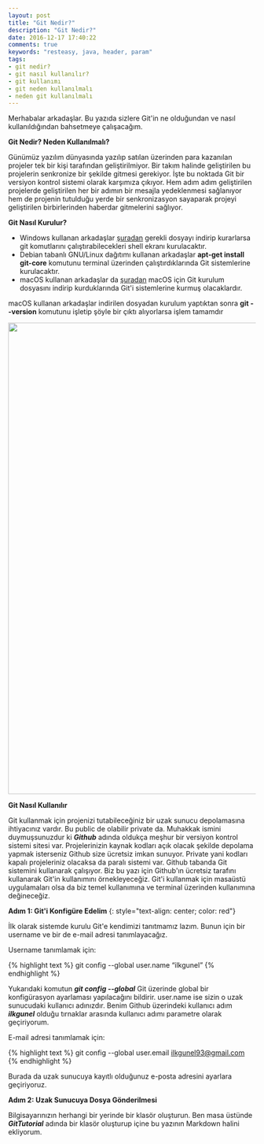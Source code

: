 ```yaml
---
layout: post
title: "Git Nedir?"
description: "Git Nedir?"
date: 2016-12-17 17:40:22
comments: true
keywords: "resteasy, java, header, param"
tags:
- git nedir?
- git nasıl kullanılır?
- git kullanımı
- git neden kullanılmalı
- neden git kullanılmalı
---
```


Merhabalar arkadaşlar. Bu yazıda sizlere Git'in ne olduğundan ve nasıl kullanıldığından bahsetmeye çalışacağım.

**Git Nedir? Neden Kullanılmalı?**

Günümüz yazılım dünyasında yazılıp satılan üzerinden para kazanılan projeler tek bir kişi tarafından geliştirilmiyor. Bir takım halinde geliştirilen bu projelerin senkronize bir şekilde
gitmesi gerekiyor. İşte bu noktada Git bir versiyon kontrol sistemi olarak karşımıza çıkıyor. Hem adım adım geliştirilen projelerde geliştirilen her bir adımın bir mesajla yedeklenmesi
sağlanıyor hem de projenin tutulduğu yerde bir senkronizasyon sayaparak projeyi geliştirilen birbirlerinden haberdar gitmelerini sağlıyor.

**Git Nasıl Kurulur?**

* Windows kullanan arkadaşlar [şuradan](https://git-for-windows.github.io/) gerekli dosyayı indirip kurarlarsa git komutlarını çalıştırabilecekleri shell ekranı kurulacaktır.
* Debian tabanlı GNU/Linux dağıtımı kullanan arkadaşlar **apt-get install git-core** komutunu terminal üzerinden çalıştırdıklarında Git sistemlerine kurulacaktır.
* macOS kullanan arkadaşlar da [şuradan](http://sourceforge.net/projects/git-osx-installer/) macOS için Git kurulum dosyasını indirip kurduklarında Git'i sistemlerine kurmuş olacaklardır.

macOS kullanan arkadaşlar indirilen dosyadan kurulum yaptıktan sonra **git --version** komutunu işletip şöyle bir çıktı alıyorlarsa işlem tamamdır

<a href="{{ site.baseurl }}/images/git/git1.png">
<img src="{{ site.baseurl }}/images/git/git1.png" style="width: 958px; height= 400px;"/>
</a>

**Git Nasıl Kullanılır**

Git kullanmak için projenizi tutabileceğiniz bir uzak sunucu depolamasına ihtiyacınız vardır. Bu public de olabilir private da. Muhakkak ismini duymuşsunuzdur ki ***Github*** adında
oldukça meşhur bir versiyon kontrol sistemi sitesi var. Projelerinizin kaynak kodları açık olacak şekilde depolama yapmak isterseniz Github size ücretsiz imkan sunuyor. Private
yani kodları kapalı projeleriniz olacaksa da paralı sistemi var. Github tabanda Git sistemini kullanarak çalışıyor.
Biz bu yazı için Github'ın ücretsiz tarafını kullanarak Git'in kullanımını örnekleyeceğiz. Git'i kullanmak için masaüstü uygulamaları olsa da biz temel kullanımına ve terminal üzerinden
kullanımına değineceğiz.
 
**Adım 1: Git'i Konfigüre Edelim**
{: style="text-align: center; color: red"}

İlk olarak sistemde kurulu Git'e kendimizi tanıtmamız lazım. Bunun için bir username ve bir de e-mail adresi tanımlayacağız.

Username tanımlamak için:

{% highlight text %}
git config --global user.name “ilkgunel”
{% endhighlight %}

Yukarıdaki komutun ***git config --global*** Git üzerinde global bir konfigürasyon ayarlaması yapılacağını bildirir. user.name ise sizin o uzak sunucudaki kullanıcı adınızdır. Benim
Github üzerindeki kullanıcı adım ***ilkgunel*** olduğu tırnaklar arasında kullanıcı adımı parametre olarak geçiriyorum.

E-mail adresi tanımlamak için:

{% highlight text %}
git config --global user.email ilkgunel93@gmail.com
{% endhighlight %}

Burada da uzak sunucuya kayıtlı olduğunuz e-posta adresini ayarlara geçiriyoruz.

**Adım 2: Uzak Sunucuya Dosya Gönderilmesi**

Bilgisayarınızın herhangi bir yerinde bir klasör oluşturun. Ben masa üstünde ***GitTutorial*** adında bir klasör oluşturup içine bu yazının Markdown halini ekliyorum.